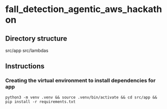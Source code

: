 # fall_detection_agentic_aws_hackathon

## Directory structure

src/app
src/lambdas

## Instructions

### Creating the virtual environment to install dependencies for app

```python3 -m venv .venv && source .venv/bin/activate && cd src/app && pip install -r requirements.txt```
